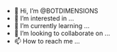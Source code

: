 - 👋 Hi, I’m @BOTDIMENSIONS
- 👀 I’m interested in ...
- 🌱 I’m currently learning ...
- 💞️ I’m looking to collaborate on ...
- 📫 How to reach me ...

<!---
BOTDIMENSIONS/BOTDIMENSIONS is a ✨ special ✨ repository because its `README.md` (this file) appears on your GitHub profile.
You can click the Preview link to take a look at your changes.
--->
